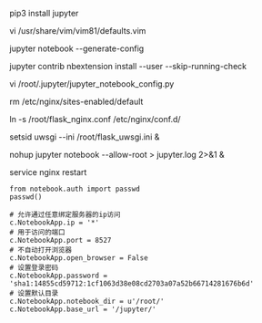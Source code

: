pip3 install jupyter

 vi /usr/share/vim/vim81/defaults.vim
 
 
 jupyter notebook --generate-config
 
jupyter contrib nbextension install --user --skip-running-check


vi /root/.jupyter/jupyter_notebook_config.py

 rm /etc/nginx/sites-enabled/default
 
 
ln -s /root/flask_nginx.conf /etc/nginx/conf.d/

setsid uwsgi --ini /root/flask_uwsgi.ini &


nohup jupyter notebook --allow-root  > jupyter.log 2>&1 &


service nginx restart


```
from notebook.auth import passwd
passwd()

```

```
# 允许通过任意绑定服务器的ip访问
c.NotebookApp.ip = '*'
# 用于访问的端口
c.NotebookApp.port = 8527
# 不自动打开浏览器
c.NotebookApp.open_browser = False
# 设置登录密码
c.NotebookApp.password = 'sha1:14855cd59712:1cf1063d38e08cd2703a07a52b66714281676b6d'
# 设置默认目录
c.NotebookApp.notebook_dir = u'/root/'
c.NotebookApp.base_url = '/jupyter/'

```
